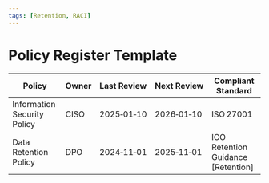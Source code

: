 ```yaml
---
tags: [Retention, RACI]
---
```

# Policy Register Template

| Policy | Owner | Last Review | Next Review | Compliant Standard |
|--------|-------|------------|------------|--------------------|
| Information Security Policy | CISO | 2025‑01‑10 | 2026‑01‑10 | ISO 27001 |
| Data Retention Policy | DPO | 2024‑11‑01 | 2025‑11‑01 | ICO Retention Guidance [Retention] |
